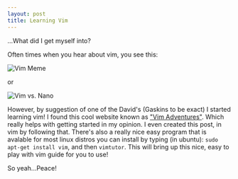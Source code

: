 ```yaml
---
layout: post
title: Learning Vim 
---
```


...What did I get myself into?

Often times when you hear about vim, you see this:

![Vim Meme](http://cdn.meme.am/instances/500x/50262258.jpg)

or

![Vim vs. Nano](http://i.imgur.com/m1GWfg6.png)

However, by suggestion of one of the David's (Gaskins to be exact) I started learning vim! I found this cool website known as
["Vim Adventures"](http://vim-adventures.com/). Which really helps with getting started in my opinion. I even created this post,
in vim by following that. There's also a really nice easy program that is avalable for most linux distros you can install by
typing (in ubuntu): `sudo apt-get install vim`, and then `vimtutor`. This will bring up this nice, easy to play with vim guide
for you to use!

So yeah...Peace!	 
